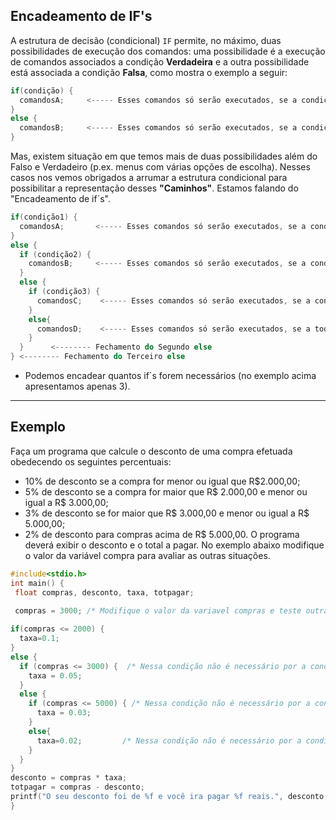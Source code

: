 Encadeamento de IF's
----
A estrutura de decisão (condicional) ```IF``` permite, no máximo, duas possibilidades de execução dos comandos: uma possibilidade é a execução de comandos associados a condição <b>Verdadeira</b> e a outra possibilidade está associada a condição <b>Falsa</b>, como mostra o exemplo a seguir:
``` C
if(condição) {
  comandosA;     <----- Esses comandos só serão executados, se a condição for avaliada Verdadeira.
} 
else {
  comandosB;     <----- Esses comandos só serão executados, se a condição for avaliada Falsa.
}
```
Mas, existem situação em que temos mais de duas possibilidades além do Falso e Verdadeiro (p.ex. menus com várias opções de escolha). Nesses casos nos vemos obrigados a arrumar a estrutura condicional para possibilitar a representação desses <b>"Caminhos"</b>. Estamos falando do "Encadeamento de if´s".
``` C
if(condição1) {
  comandosA;       <----- Esses comandos só serão executados, se a condição1 for avaliada Verdadeira.
} 
else {
  if (condição2) { 
    comandosB;     <----- Esses comandos só serão executados, se a condição2 for avaliada Verdadeira.
  }
  else {
    if (condição3) {
      comandosC;    <----- Esses comandos só serão executados, se a condição3 for avaliada Verdadeira. 
    }  
    else{
      comandosD;    <----- Esses comandos só serão executados, se a todas as condições acima forem avaliadas Falsa.               
    }
  }      <-------- Fechamento do Segundo else   
} <-------- Fechamento do Terceiro else  
```
+ Podemos encadear quantos if´s forem necessários (no exemplo acima apresentamos apenas 3).
----
Exemplo
----
Faça um programa que calcule o desconto de uma compra efetuada obedecendo os seguintes percentuais: 
+ 10% de desconto se a compra for menor ou igual que R$2.000,00; 
+ 5% de desconto se a compra for maior que R$ 2.000,00 e menor ou igual a R$ 3.000,00;
+ 3% de desconto se for maior que R$ 3.000,00 e menor ou igual a R$ 5.000,00;
+ 2% de desconto para compras acima de R$ 5.000,00.
O programa deverá exibir o desconto e o total a pagar.
No exemplo abaixo modifique o valor da variável compra para avaliar as outras situações.
``` C runnable
#include<stdio.h>
int main() {
 float compras, desconto, taxa, totpagar;

 compras = 3000; /* Modifique o valor da variavel compras e teste outras condições*/
 
if(compras <= 2000) {
  taxa=0.1;       
} 
else {
  if (compras <= 3000) {  /* Nessa condição não é necessário por a condição de maior que 2000, pois nesse if já é maior que 2000*/
    taxa = 0.05;     
  }
  else {
    if (compras <= 5000) { /* Nessa condição não é necessário por a condição de maior que 3000, pois nesse if já é maior que 3000*/
      taxa = 0.03;    
    }  
    else{
      taxa=0.02;         /* Nessa condição não é necessário por a condição de maior que 2000, pois nesse if já é maior que 2000*/        
    }
  }     
} 
desconto = compras * taxa;
totpagar = compras - desconto;
printf("O seu desconto foi de %f e você ira pagar %f reais.", desconto, totpagar);
}
```
